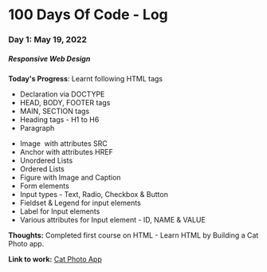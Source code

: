 # 100 Days Of Code - Log

### Day 1: May 19, 2022
##### Responsive Web Design

**Today's Progress**: Learnt following HTML tags
- Declaration via DOCTYPE
- HEAD, BODY, FOOTER tags
- MAIN, SECTION tags
- Heading tags - H1 to H6
- Paragraph <P>
- Image <IMG> with attributes SRC
- Anchor <A> with attributes HREF
- Unordered Lists
- Ordered Lists
- Figure with Image and Caption
- Form elements
- Input types - Text, Radio, Checkbox & Button
- Fieldset & Legend for input elements
- Label for Input elements
- Various attributes for Input element - ID, NAME & VALUE

**Thoughts:** Completed first course on HTML - Learn HTML by Building a Cat Photo app.

**Link to work:** [Cat Photo App](https://www.freecodecamp.org/learn/2022/responsive-web-design)
